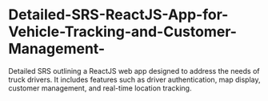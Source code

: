 # Detailed-SRS-ReactJS-App-for-Vehicle-Tracking-and-Customer-Management-
Detailed SRS outlining a ReactJS web app designed to address the needs of truck drivers. It includes features such as driver authentication, map display, customer management, and real-time location tracking.

